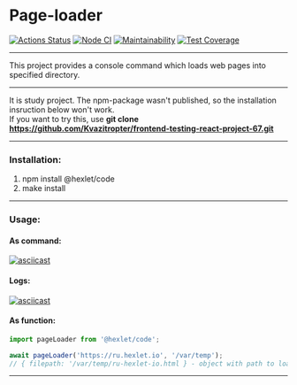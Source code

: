 # Page-loader

[![Actions Status](https://github.com/Kvazitropter/frontend-testing-react-project-67/workflows/hexlet-check/badge.svg)](https://github.com/Kvazitropter/frontend-testing-react-project-67/actions)
[![Node CI](https://github.com/Kvazitropter/frontend-testing-react-project-67/actions/workflows/node.js.yml/badge.svg)](https://github.com/Kvazitropter/frontend-testing-react-project-67/actions/workflows/node.js.yml)
[![Maintainability](https://api.codeclimate.com/v1/badges/f8b8bb2522fdacdcd61b/maintainability)](https://codeclimate.com/github/Kvazitropter/frontend-testing-react-project-67/maintainability)
[![Test Coverage](https://api.codeclimate.com/v1/badges/f8b8bb2522fdacdcd61b/test_coverage)](https://codeclimate.com/github/Kvazitropter/frontend-testing-react-project-67/test_coverage)

-------------------------------------------------------------------------------------

This project provides a console command which loads web pages into specified directory.

-------------------------------------------------------------------------------------

It is study project. The npm-package wasn't published, so the installation insruction below won't work.  
If you want to try this, use **git clone https://github.com/Kvazitropter/frontend-testing-react-project-67.git**

-------------------------------------------------------------------------------------

### Installation:

1. npm install @hexlet/code
2. make install

-------------------------------------------------------------------------------------

### Usage:

#### As command:

[![asciicast](https://asciinema.org/a/4XzQ0CUIj9eS4s7NFcbjAGu5c.svg)](https://asciinema.org/a/4XzQ0CUIj9eS4s7NFcbjAGu5c)

#### Logs:

[![asciicast](https://asciinema.org/a/hD47faFCrrnbRJAbpQVVThuZ7.svg)](https://asciinema.org/a/hD47faFCrrnbRJAbpQVVThuZ7)

#### As function:

```js
import pageLoader from '@hexlet/code';

await pageLoader('https://ru.hexlet.io', '/var/temp');
// { filepath: '/var/temp/ru-hexlet-io.html } - object with path to loaded file
```

-------------------------------------------------------------------------------------